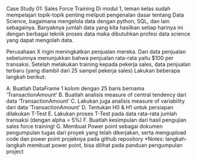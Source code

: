 Case Study 01: Sales Force Training
Di modul 1, teman kelas sudah mempelajari topik-topik penting meliputi pengenalan dasar tentang Data Science, bagaimana mengelola data dengan python, SQL, dan lain sebagainya. Banyaknya jumlah data yang kita hasilkan setiap harinya ini dengan berbagai teknik proses data maka dibutuhkan profesi data science yang dapat mengolah data. 

Perusahaan X ingin meningkatkan penjualan mereka. Dari data penjualan sebelumnya menunjukkan bahwa penjualan rata-rata yaitu $100 per transaksi. Setelah melakukan training kepada pekerja sales, data penjualan terbaru (yang diambil dari 25 sampel pekerja sales) 
Lakukan beberapa langkah berikut:

A.  Buatlah DataFrame 1 kolom dengan 25 baris bernama ‘TransactionAmount’
B.  Buatlah analisis measure of central tendency dari data ‘TransactionAmount’
C.  Lakukan juga analisis measure of variability dari data ‘TransactionAmount’
D.  Tentukan H0 & H1 untuk persiapan dilakukan T-Test
E.  Lakukan proses T-Test pada data rata-rata jumlah transaksi (dengan alpha = 5%)
F.  Buatlah kesimpulan dari hasil pengujian sales force training!
G.  Membuat Power point sebagai dokumen pengumpulan tugas dari proyek yang telah dikerjakan, serta mengupload code dan power point projeknya pada github repository
    *Notes: langkah-langkah membuat power point, bisa dilihat pada panduan pengumpulan project
